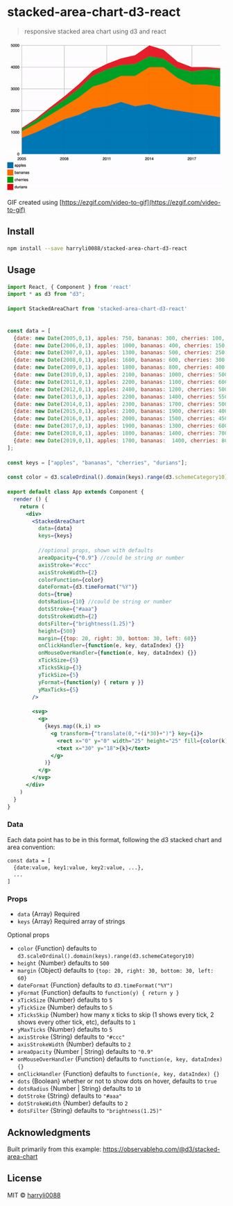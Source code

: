 # stacked-area-chart-d3-react

> responsive stacked area chart using d3 and react

![Demo](/example/stacked-area-chart-d3-react.gif)

GIF created using [https://ezgif.com/video-to-gif](https://ezgif.com/video-to-gif)

## Install

```bash
npm install --save harryli0088/stacked-area-chart-d3-react
```

## Usage

```jsx
import React, { Component } from 'react'
import * as d3 from "d3";

import StackedAreaChart from 'stacked-area-chart-d3-react'


const data = [
  {date: new Date(2005,0,1), apples: 750, bananas: 300, cherries: 100, durians: 50},
  {date: new Date(2006,0,1), apples: 1000, bananas: 400, cherries: 150, durians: 75},
  {date: new Date(2007,0,1), apples: 1300, bananas: 500, cherries: 250, durians: 100},
  {date: new Date(2008,0,1), apples: 1600, bananas: 600, cherries: 300, durians: 150},
  {date: new Date(2009,0,1), apples: 1800, bananas: 800, cherries: 400, durians: 200},
  {date: new Date(2010,0,1), apples: 2100, bananas: 1000, cherries: 500, durians: 225},
  {date: new Date(2011,0,1), apples: 2200, bananas: 1100, cherries: 600, durians: 250},
  {date: new Date(2012,0,1), apples: 2400, bananas: 1200, cherries: 500, durians: 300},
  {date: new Date(2013,0,1), apples: 2200, bananas: 1400, cherries: 550, durians: 400},
  {date: new Date(2014,0,1), apples: 2300, bananas: 1700, cherries: 500, durians: 500},
  {date: new Date(2015,0,1), apples: 2100, bananas: 1900, cherries: 400, durians: 400},
  {date: new Date(2016,0,1), apples: 2000, bananas: 1500, cherries: 450, durians: 300},
  {date: new Date(2017,0,1), apples: 1900, bananas: 1300, cherries: 600, durians: 200},
  {date: new Date(2018,0,1), apples: 1800, bananas: 1400, cherries: 700, durians: 100},
  {date: new Date(2019,0,1), apples: 1700, bananas:  1400, cherries: 800, durians: 50},
];

const keys = ["apples", "bananas", "cherries", "durians"];

const color = d3.scaleOrdinal().domain(keys).range(d3.schemeCategory10);

export default class App extends Component {
  render () {
    return (
      <div>
        <StackedAreaChart
          data={data}
          keys={keys}

          //optional props, shown with defaults
          areaOpacity={"0.9"} //could be string or number
          axisStroke="#ccc"
          axisStrokeWidth={2}
          colorFunction={color}
          dateFormat={d3.timeFormat("%Y")}
          dots={true}
          dotsRadius={10} //could be string or number
          dotsStroke={"#aaa"}
          dotsStrokeWidth={2}
          dotsFilter={"brightness(1.25)"}
          height={500}
          margin={{top: 20, right: 30, bottom: 30, left: 60}}
          onClickHandler={function(e, key, dataIndex) {}}
          onMouseOverHandler={function(e, key, dataIndex) {}}
          xTickSize={5}
          xTicksSkip={3}
          yTickSize={5}
          yFormat={function(y) { return y }}
          yMaxTicks={5}
        />

        <svg>
          <g>
            {keys.map((k,i) =>
              <g transform={"translate(0,"+(i*30)+")"} key={i}>
                <rect x="0" y="0" width="25" height="25" fill={color(k)}></rect>
                <text x="30" y="18">{k}</text>
              </g>
            )}
          </g>
        </svg>
      </div>
    )
  }
}
```


### Data
Each data point has to be in this format, following the d3 stacked chart and area convention:
```
const data = [
  {date:value, key1:value, key2:value, ...},
  ...
]
```

### Props
- `data` {Array} Required
- `keys` {Array} Required array of strings

Optional props
- `color` {Function} defaults to `d3.scaleOrdinal().domain(keys).range(d3.schemeCategory10)`
- `height` {Number} defaults to `500`
- `margin` {Object} defaults to `{top: 20, right: 30, bottom: 30, left: 60}`
- `dateFormat` {Function} defaults to `d3.timeFormat("%Y")`
- `yFormat` {Function} defaults to `function(y) { return y }`
- `xTickSize` {Number} defaults to `5`
- `yTickSize` {Number} defaults to `5`
- `xTicksSkip` {Number} how many x ticks to skip (1 shows every tick, 2 shows every other tick, etc), defaults to `1`
- `yMaxTicks` {Number} defaults to `5`
- `axisStroke` {String} defaults to `"#ccc"`
- `axisStrokeWidth` {Number} defaults to `2`
- `areaOpacity` {Number | String} defaults to `"0.9"`
- `onMouseOverHandler` {Function} defaults to `function(e, key, dataIndex) {}`
- `onClickHandler` {Function} defaults to `function(e, key, dataIndex) {}`
- `dots` {Boolean} whether or not to show dots on hover, defaults to `true`
- `dotsRadius` {Number | String} defaults to `10`
- `dotStroke` {String} defaults to `"#aaa"`
- `dotStrokeWidth` {Number} defaults to `2`
- `dotsFilter` {String} defaults to `"brightness(1.25)"`

## Acknowledgments
Built primarily from this example: https://observablehq.com/@d3/stacked-area-chart

## License

MIT © [harryli0088](https://github.com/harryli0088)
